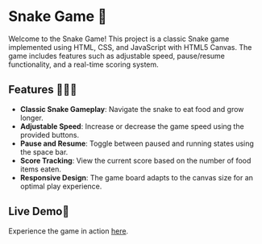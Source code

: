 # Snake Game 🐍

Welcome to the Snake Game! This project is a classic Snake game implemented using HTML, CSS, and JavaScript with HTML5 Canvas. The game includes features such as adjustable speed, pause/resume functionality, and a real-time scoring system.

## Features 💯🚀🎯

- **Classic Snake Gameplay**: Navigate the snake to eat food and grow longer.
- **Adjustable Speed**: Increase or decrease the game speed using the provided buttons.
- **Pause and Resume**: Toggle between paused and running states using the space bar.
- **Score Tracking**: View the current score based on the number of food items eaten.
- **Responsive Design**: The game board adapts to the canvas size for an optimal play experience.

## Live Demo🔴

Experience the game in action [here](https://jeevithk.github.io/Snake/).
